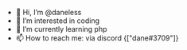 - 👋 Hi, I’m @daneless
- 👀 I’m interested in coding
- 🌱 I’m currently learning php
- 📫 How to reach me: via discord {["dane#3709"]}

<!---
daneless/daneless is a ✨ special ✨ repository because its `README.md` (this file) appears on your GitHub profile.
You can click the Preview link to take a look at your changes.
--->
